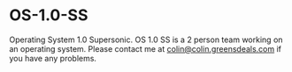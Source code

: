 # OS-1.0-SS
Operating System 1.0 Supersonic. OS 1.0 SS is a 2 person team working on an operating system. Please contact me at colin@colin.greensdeals.com if you have any problems.
